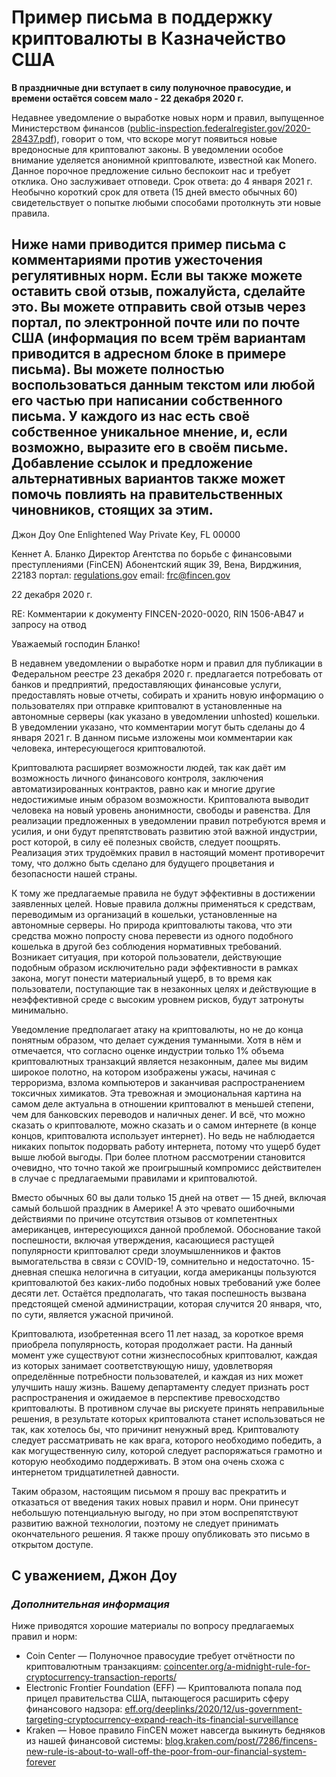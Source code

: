# Пример письма в поддержку криптовалюты в Казначейство США

**В праздничные дни вступает в силу полуночное правосудие, и времени остаётся совсем мало - 22 декабря 2020 г.**

Недавнее уведомление о выработке новых норм и правил, выпущенное Министерством финансов ([public-inspection.federalregister.gov/2020-28437.pdf](https://public-inspection.federalregister.gov/2020-28437.pdf)), говорит о том, что вскоре могут появиться новые вредоносные для криптовалют законы. В уведомлении особое внимание уделяется анонимной криптовалюте, известной как Monero. Данное порочное предложение сильно беспокоит нас и требует отклика. Оно заслуживает отповеди. Срок ответа: до 4 января 2021 г. Необычно короткий срок для ответа (15 дней вместо обычных 60) свидетельствует о попытке любыми способами протолкнуть эти новые правила.

Ниже нами приводится пример письма с комментариями против ужесточения регулятивных норм. Если вы также можете оставить свой отзыв, пожалуйста, сделайте это. Вы можете отправить свой отзыв через портал, по электронной почте или по почте США (информация по всем трём вариантам приводится в адресном блоке в примере письма). Вы можете полностью воспользоваться данным текстом или любой его частью при написании собственного письма. У каждого из нас есть своё собственное уникальное мнение, и, если возможно, выразите его в своём письме. Добавление ссылок и предложение альтернативных вариантов также может помочь повлиять на правительственных чиновников, стоящих за этим.
---

Джон Доу
One Enlightened Way
Private Key, FL 00000

Кеннет А. Бланко
Директор Агентства по борьбе с финансовыми преступлениями (FinCEN)
Абонентский ящик 39, Вена, Вирджиния, 22183
портал: [regulations.gov](http://regulations.gov/)
email: [frc@fincen.gov](frc@fincen.gov)

22 декабря 2020 г.

RE: Комментарии к документу FINCEN-2020-0020, RIN 1506-AB47 и запросу на отвод

Уважаемый господин Бланко!

В недавнем уведомлении о выработке норм и правил для публикации в Федеральном реестре 23 декабря 2020 г. предлагается потребовать от банков и предприятий, предоставляющих финансовые услуги, предоставлять новые отчеты, собирать и хранить новую информацию о пользователях при отправке криптовалют в установленные на автономные серверы (как указано в уведомлении unhosted) кошельки. В уведомлении указано, что комментарии могут быть сделаны до 4 января 2021 г. В данном письме изложены мои комментарии как человека, интересующегося криптовалютой.

Криптовалюта расширяет возможности людей, так как даёт им возможность личного финансового контроля, заключения автоматизированных контрактов, равно как и многие другие недостижимые иным образом возможности. Криптовалюта выводит человека на новый уровень анонимности, свободы и равенства. Для реализации предложенных в уведомлении правил потребуются время и усилия, и они будут препятствовать развитию этой важной индустрии, рост которой, в силу её полезных свойств, следует поощрять. Реализация этих трудоёмких правил в настоящий момент противоречит тому, что должно быть сделано для будущего процветания и безопасности нашей страны.

К тому же предлагаемые правила не будут эффективны в достижении заявленных целей. Новые правила должны применяться к средствам, переводимым из организаций в кошельки, установленные на автономные серверы. Но природа криптовалюты такова, что эти средства можно попросту снова перевести из одного подобного кошелька в другой без соблюдения нормативных требований. Возникает ситуация, при которой пользователи, действующие подобным образом исключительно ради эффективности в рамках закона, могут понести материальный ущерб, в то время как пользователи, поступающие так в незаконных целях и действующие в неэффективной среде с высоким уровнем рисков, будут затронуты минимально.

Уведомление предполагает атаку на криптовалюты, но не до конца понятным образом, что делает суждения туманными. Хотя в нём и отмечается, что согласно оценке индустрии только 1% объема криптовалютных транзакций является незаконным, далее мы видим широкое полотно, на котором изображены ужасы, начиная с терроризма, взлома компьютеров и заканчивая распространением токсичных химикатов. Эта тревожная и эмоциональная картина на самом деле актуальна в отношении криптовалют в меньшей степени, чем для банковских переводов и наличных денег. И всё, что можно сказать о криптовалюте, можно сказать и о самом интернете (в конце концов, криптовалюта использует интернет). Но ведь не наблюдается никаких попыток подорвать работу интернета, потому что ущерб будет выше любой выгоды. При более плотном рассмотрении становится очевидно, что точно такой же проигрышный компромисс действителен в случае с предлагаемыми правилами и криптовалютой.

Вместо обычных 60 вы дали только 15 дней на ответ — 15 дней, включая самый большой праздник в Америке! А это чревато ошибочными действиями по причине отсутствия отзывов от компетентных американцев, интересующихся данной проблемой. Обоснование такой поспешности, включая утверждения, касающиеся растущей популярности криптовалют среди злоумышленников и фактов вымогательства в связи с COVID-19, сомнительно и недостаточно. 15-дневная спешка нелогична в ситуации, когда американцы пользуются криптовалютой без каких-либо подобных новых требований уже более десяти лет. Остаётся предполагать, что такая поспешность вызвана предстоящей сменой администрации, которая случится 20 января, что, по сути, является ужасной причиной.

Криптовалюта, изобретенная всего 11 лет назад, за короткое время приобрела популярность, которая продолжает расти. На данный момент уже существуют сотни жизнеспособных криптовалют, каждая из которых занимает соответствующую нишу, удовлетворяя определённые потребности пользователей, и каждая из них может улучшить нашу жизнь. Вашему департаменту следует признать рост распространения и ожидаемое в перспективе превосходство криптовалюты. В противном случае вы рискуете принять неправильные решения, в результате которых криптовалюта станет использоваться не так, как хотелось бы, что причинит ненужный вред. Криптовалюту следует рассматривать не как врага, которого необходимо победить, а как могущественную силу, которой следует распоряжаться грамотно и которую необходимо поддерживать. В этом она очень схожа с интернетом тридцатилетней давности.

Таким образом, настоящим письмом я прошу вас прекратить и отказаться от введения таких новых правил и норм. Они принесут небольшую потенциальную выгоду, но при этом воспрепятствуют развитию важной технологии, поэтому не следует принимать окончательного решения. Я также прошу опубликовать это письмо в открытом доступе.

С уважением,
Джон Доу
---

### _Дополнительная информация_

Ниже приводятся хорошие материалы по вопросу предлагаемых правил и норм:

- Coin Center — Полуночное правосудие требует отчётности по криптовалютным транзакциям: [coincenter.org/a-midnight-rule-for-cryptocurrency-transaction-reports/](https://www.coincenter.org/a-midnight-rule-for-cryptocurrency-transaction-reports/)
- Electronic Frontier Foundation (EFF) — Криптовалюта попала под прицел правительства США, пытающегося расширить сферу финансового надзора: [eff.org/deeplinks/2020/12/us-government-targeting-cryptocurrency-expand-reach-its-financial-surveillance](https://www.eff.org/deeplinks/2020/12/us-government-targeting-cryptocurrency-expand-reach-its-financial-surveillance)
- Kraken — Новое правило FinCEN может навсегда выкинуть бедняков из нашей финансовой системы: [blog.kraken.com/post/7286/fincens-new-rule-is-about-to-wall-off-the-poor-from-our-financial-system-forever](https://blog.kraken.com/post/7286/fincens-new-rule-is-about-to-wall-off-the-poor-from-our-financial-system-forever/)
